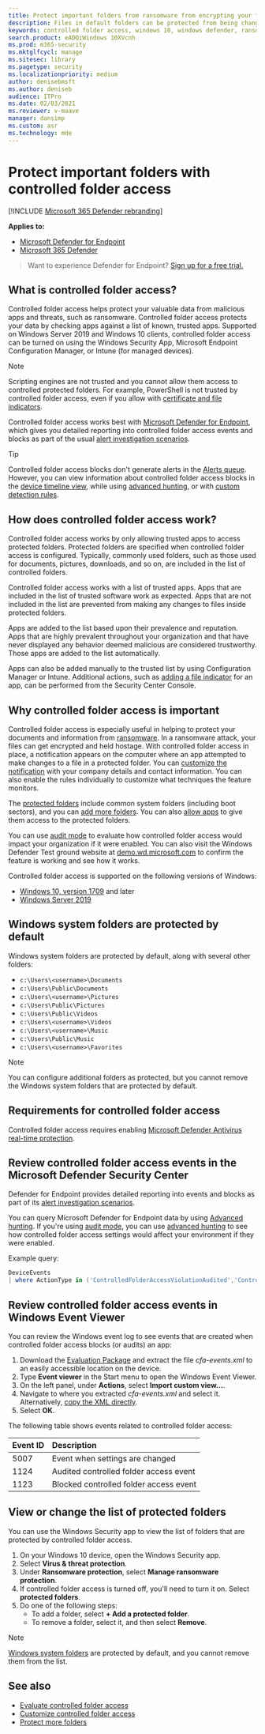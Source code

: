 ```yaml
---
title: Protect important folders from ransomware from encrypting your files with controlled folder access
description: Files in default folders can be protected from being changed by malicious apps. Prevent ransomware from encrypting your files.
keywords: controlled folder access, windows 10, windows defender, ransomware, protect, files, folders
search.product: eADQiWindows 10XVcnh
ms.prod: m365-security
ms.mktglfcycl: manage
ms.sitesec: library
ms.pagetype: security
ms.localizationpriority: medium
author: denisebmsft
ms.author: deniseb
audience: ITPro
ms.date: 02/03/2021
ms.reviewer: v-maave
manager: dansimp
ms.custom: asr
ms.technology: mde
---
```


# Protect important folders with controlled folder access

[!INCLUDE [Microsoft 365 Defender rebranding](../../includes/microsoft-defender.md)]

**Applies to:**
- [Microsoft Defender for Endpoint](https://go.microsoft.com/fwlink/p/?linkid=2154037)
- [Microsoft 365 Defender](https://go.microsoft.com/fwlink/p/?linkid=2118804)

>Want to experience Defender for Endpoint? [Sign up for a free trial.](https://www.microsoft.com/microsoft-365/windows/microsoft-defender-atp?ocid=docs-wdatp-assignaccess-abovefoldlink)

## What is controlled folder access?

Controlled folder access helps protect your valuable data from malicious apps and threats, such as ransomware. Controlled folder access protects your data by checking apps against a list of known, trusted apps. Supported on Windows Server 2019 and Windows 10 clients, controlled folder access can be turned on using the Windows Security App, Microsoft Endpoint Configuration Manager, or Intune (for managed devices). 

> [!NOTE]
> Scripting engines are not trusted and you cannot allow them access to controlled protected folders.  For example, PowerShell is not trusted by controlled folder access, even if you allow with [certificate and file indicators](https://docs.microsoft.com/windows/security/threat-protection/microsoft-defender-atp/indicator-certificates). 

Controlled folder access works best with [Microsoft Defender for Endpoint](../microsoft-defender-atp/microsoft-defender-advanced-threat-protection.md), which gives you detailed reporting into controlled folder access events and blocks as part of the usual [alert investigation scenarios](../microsoft-defender-atp/investigate-alerts.md).

> [!TIP]
> Controlled folder access blocks don't generate alerts in the [Alerts queue](../microsoft-defender-atp/alerts-queue.md). However, you can view information about controlled folder access blocks in the [device timeline view](../microsoft-defender-atp/investigate-machines.md), while using [advanced hunting](../microsoft-defender-atp/advanced-hunting-overview.md), or with [custom detection rules](../microsoft-defender-atp/custom-detection-rules.md).

## How does controlled folder access work?

Controlled folder access works by only allowing trusted apps to access protected folders. Protected folders are specified when controlled folder access is configured. Typically, commonly used folders, such as those used for documents, pictures, downloads, and so on, are included in the list of controlled folders. 

Controlled folder access works with a list of trusted apps. Apps that are included in the list of trusted software work as expected. Apps that are not included in the list are prevented from making any changes to files inside protected folders. 

Apps are added to the list based upon their prevalence and reputation. Apps that are highly prevalent throughout your organization and that have never displayed any behavior deemed malicious are considered trustworthy. Those apps are added to the list automatically.

Apps can also be added manually to the trusted list by using Configuration Manager or Intune. Additional actions, such as [adding a file indicator](../microsoft-defender-atp/respond-file-alerts.md#add-indicator-to-block-or-allow-a-file) for an app, can be performed from the Security Center Console.

## Why controlled folder access is important

Controlled folder access is especially useful in helping to protect your documents and information from [ransomware](https://www.microsoft.com/wdsi/threats/ransomware). In a ransomware attack, your files can get encrypted and held hostage. With controlled folder access in place, a notification appears on the computer where an app attempted to make changes to a file in a protected folder. You can [customize the notification](customize-attack-surface-reduction.md#customize-the-notification) with your company details and contact information. You can also enable the rules individually to customize what techniques the feature monitors.

The [protected folders](#review-controlled-folder-access-events-in-windows-event-viewer) include common system folders (including boot sectors), and you can [add more folders](customize-controlled-folders.md#protect-additional-folders). You can also [allow apps](customize-controlled-folders.md#allow-specific-apps-to-make-changes-to-controlled-folders) to give them access to the protected folders.

You can use [audit mode](audit-windows-defender.md) to evaluate how controlled folder access would impact your organization if it were enabled. You can also visit the Windows Defender Test ground website at [demo.wd.microsoft.com](https://demo.wd.microsoft.com?ocid=cx-wddocs-testground) to confirm the feature is working and see how it works.

Controlled folder access is supported on the following versions of Windows:
- [Windows 10, version 1709](https://docs.microsoft.com/windows/whats-new/whats-new-windows-10-version-1709) and later
- [Windows Server 2019](https://docs.microsoft.com/windows-server/get-started-19/whats-new-19)

## Windows system folders are protected by default

Windows system folders are protected by default, along with several other folders: 

- `c:\Users\<username>\Documents`
- `c:\Users\Public\Documents`
- `c:\Users\<username>\Pictures`
- `c:\Users\Public\Pictures`
- `c:\Users\Public\Videos`
- `c:\Users\<username>\Videos`
- `c:\Users\<username>\Music`
- `c:\Users\Public\Music`
- `c:\Users\<username>\Favorites`

> [!NOTE]
> You can configure additional folders as protected, but you cannot remove the Windows system folders that are protected by default.

## Requirements for controlled folder access

Controlled folder access requires enabling [Microsoft Defender Antivirus real-time protection](../microsoft-defender-antivirus/configure-real-time-protection-microsoft-defender-antivirus.md).

## Review controlled folder access events in the Microsoft Defender Security Center

Defender for Endpoint provides detailed reporting into events and blocks as part of its [alert investigation scenarios](../microsoft-defender-atp/investigate-alerts.md).

You can query Microsoft Defender for Endpoint data by using [Advanced hunting](https://docs.microsoft.com/windows/security/threat-protection/microsoft-defender-atp/advanced-hunting-windows-defender-advanced-threat-protection). If you're using [audit mode](audit-windows-defender.md), you can use [advanced hunting](advanced-hunting-overview.md) to see how controlled folder access settings would affect your environment if they were enabled.

Example query:

```PowerShell
DeviceEvents
| where ActionType in ('ControlledFolderAccessViolationAudited','ControlledFolderAccessViolationBlocked')
```

## Review controlled folder access events in Windows Event Viewer

You can review the Windows event log to see events that are created when controlled folder access blocks (or audits) an app:

1. Download the [Evaluation Package](https://aka.ms/mp7z2w) and extract the file *cfa-events.xml* to an easily accessible location on the device.
2. Type **Event viewer** in the Start menu to open the Windows Event Viewer.
3. On the left panel, under **Actions**, select **Import custom view...**.
4. Navigate to where you extracted *cfa-events.xml* and select it. Alternatively, [copy the XML directly](event-views.md).
5. Select **OK**.

The following table shows events related to controlled folder access:

|Event ID | Description |
|:---|:---|
|5007 | Event when settings are changed |
|1124 | Audited controlled folder access event | 
|1123 | Blocked controlled folder access event |

## View or change the list of protected folders

You can use the Windows Security app to view the list of folders that are protected by controlled folder access. 

1. On your Windows 10 device, open the Windows Security app.
2. Select **Virus & threat protection**.
3. Under **Ransomware protection**, select **Manage ransomware protection**.
4. If controlled folder access is turned off, you'll need to turn it on. Select **protected folders**.
5. Do one of the following steps:
   - To add a folder, select **+ Add a protected folder**.
   - To remove a folder, select it, and then select **Remove**. 

> [!NOTE]
> [Windows system folders](#windows-system-folders-are-protected-by-default) are protected by default, and you cannot remove them from the list.

## See also

- [Evaluate controlled folder access](evaluate-controlled-folder-access.md)
- [Customize controlled folder access](customize-controlled-folders.md)
- [Protect more folders](customize-controlled-folders.md#protect-additional-folders)
